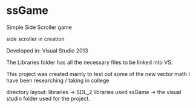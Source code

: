 ssGame
======

Simple Side Scroller game 

side scroller in creation

Developed in: Visual Studio 2013

The Libraries folder has all the necessary files to be linked into VS.

This project was created mainly to test out some of the new vector math I have been researching / taking in college


directory layout:
  libraries -> SDL_2 libraries used
  ssGame    -> the visual studio folder used for the project.
